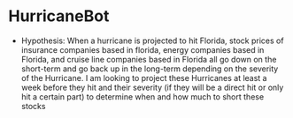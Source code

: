 # HurricaneBot

- Hypothesis: When a hurricane is projected to hit Florida, stock prices of insurance companies based in florida, 
energy companies based in Florida, and cruise line companies based in Florida all go down on the short-term 
and go back up in the long-term depending on the severity of the Hurricane. I am looking to project these Hurricanes at least a week
before they hit and their severity (if they will be a direct hit or only hit a certain part) to determine when and how much to short these stocks 


